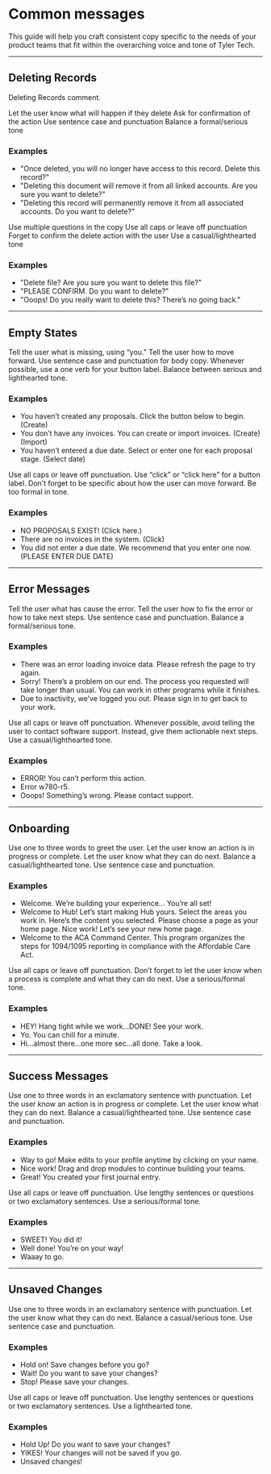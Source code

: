 # Common messages

This guide will help you craft consistent copy specific to the needs of your product teams that fit within the overarching voice and tone of Tyler Tech.

---

## Deleting Records

Deleting Records comment.

<Columns columns="two" type="equal" denseSpacing={true}>
  <div>
    <DoDontGrid titleText="Do">
      <DoDontTextSection>
        <DoDontText type="do">Let the user know what will happen if they delete</DoDontText>
        <DoDontText type="do">Ask for confirmation of the action</DoDontText>
        <DoDontText type="do">Use sentence case and punctuation</DoDontText>
        <DoDontText type="do">Balance a formal/serious tone</DoDontText>
      </DoDontTextSection>
      <h3>Examples</h3>
        <ul>
         <li>"Once deleted, you will no longer have access to this record. Delete this record?"</li>
         <li>"Deleting this document will remove it from all linked accounts. Are you sure you want to delete?"</li>
         <li>"Deleting this record will permanently remove it from all associated accounts. Do you want to delete?"</li>
        </ul>
    </DoDontGrid>
  </div>

  <div>
    <DoDontGrid titleText="Don't">
      <DoDontTextSection>
        <DoDontText type="dont">Use multiple questions in the copy</DoDontText>
        <DoDontText type="dont">Use all caps or leave off punctuation</DoDontText>
        <DoDontText type="dont">Forget to confirm the delete action with the user</DoDontText>
        <DoDontText type="dont">Use a casual/lighthearted tone</DoDontText>
      </DoDontTextSection>
      <h3>Examples</h3>
        <ul>
          <li>"Delete file? Are you sure you want to delete this file?"</li>
          <li>"PLEASE CONFIRM. Do you want to delete?"</li>
          <li>"Ooops! Do you really want to delete this? There’s no going back."</li>
        </ul>
    </DoDontGrid>
  </div>
</Columns>

---

## Empty States

<Columns columns="two" type="equal" denseSpacing={true}>
  <div>
    <DoDontGrid titleText="Do">
      <DoDontTextSection>
        <DoDontText type="do">Tell the user what is missing, using “you.”</DoDontText>
        <DoDontText type="do">Tell the user how to move forward.</DoDontText>
        <DoDontText type="do">Use sentence case and punctuation for body copy.</DoDontText>
        <DoDontText type="do">Whenever possible, use a one verb for your button label.</DoDontText>
        <DoDontText type="do">Balance between serious and lighthearted tone.</DoDontText>
      </DoDontTextSection>
      <h3>Examples</h3>
        <ul>
         <li>You haven’t created any proposals. Click the button below to begin. (Create)</li>
         <li>You don’t have any invoices. You can create or import invoices. (Create) (Import)</li>
         <li>You haven’t entered a due date. Select or enter one for each proposal stage. (Select date)</li>
        </ul>
    </DoDontGrid>
  </div>

  <div>
    <DoDontGrid titleText="Don't">
      <DoDontTextSection>
        <DoDontText type="dont">Use all caps or leave off punctuation.</DoDontText>
        <DoDontText type="dont">Use “click” or “click here” for a button label.</DoDontText>
        <DoDontText type="dont">Don’t forget to be specific about how the user can move forward.</DoDontText>
        <DoDontText type="dont">Be too formal in tone.</DoDontText>
      </DoDontTextSection>
      <h3>Examples</h3>
        <ul>
          <li>NO PROPOSALS EXIST! (Click here.)</li>
          <li>There are no invoices in the system. (Click)</li>
          <li>You did not enter a due date. We recommend that you enter one now. (PLEASE ENTER DUE DATE) </li>
        </ul>
    </DoDontGrid>
  </div>
</Columns>

---

## Error Messages

<Columns columns="two" type="equal" denseSpacing={true}>
  <div>
    <DoDontGrid titleText="Do">
      <DoDontTextSection>
        <DoDontText type="do">Tell the user what has cause the error.</DoDontText>
        <DoDontText type="do">Tell the user how to fix the error or how to take next steps.</DoDontText>
        <DoDontText type="do">Use sentence case and punctuation.</DoDontText>
        <DoDontText type="do">Balance a formal/serious tone.</DoDontText>
      </DoDontTextSection>
      <h3>Examples</h3>
        <ul>
         <li>There was an error loading invoice data. Please refresh the page to try again.</li>
         <li>Sorry! There’s a problem on our end. The process you requested will take longer than usual. You can work in other programs while it finishes.</li>
         <li>Due to inactivity, we’ve logged you out. Please sign in to get back to your work.</li>
        </ul>
    </DoDontGrid>
  </div>

  <div>
    <DoDontGrid titleText="Don't">
      <DoDontTextSection>
        <DoDontText type="dont">Use all caps or leave off punctuation.</DoDontText>
        <DoDontText type="dont">Whenever possible, avoid telling the user to contact software support. Instead, give them actionable next steps.</DoDontText>
        <DoDontText type="dont">Use a casual/lighthearted tone.</DoDontText>
      </DoDontTextSection>
      <h3>Examples</h3>
        <ul>
          <li>ERROR! You can’t perform this action.</li>
          <li>Error w780-r5. </li>
          <li>Ooops! Something’s wrong. Please contact support.</li>
        </ul>
    </DoDontGrid>
  </div>
</Columns>

---

## Onboarding

<Columns columns="two" type="equal" denseSpacing={true}>
  <div>
    <DoDontGrid titleText="Do">
      <DoDontTextSection>
        <DoDontText type="do">Use one to three words to greet the user.</DoDontText>
        <DoDontText type="do">Let the user know an action is in progress or complete.</DoDontText>
        <DoDontText type="do">Let the user know what they can do next.</DoDontText>
        <DoDontText type="do">Balance a casual/lighthearted tone.</DoDontText>
        <DoDontText type="do">Use sentence case and punctuation.</DoDontText>
      </DoDontTextSection>
      <h3>Examples</h3>
        <ul>
         <li>Welcome. We’re building your experience... You’re all set!</li>
         <li>Welcome to Hub! Let’s start making Hub yours. Select the areas you work in.
Here’s the content you selected. Please choose a page as your home page. Nice work! Let’s see your new home page.</li>
         <li>Welcome to the ACA Command Center. This program organizes the steps for 1094/1095 reporting in compliance with the Affordable Care Act.</li>
        </ul>
    </DoDontGrid>
  </div>

  <div>
    <DoDontGrid titleText="Don't">
      <DoDontTextSection>
        <DoDontText type="dont">Use all caps or leave off punctuation.</DoDontText>
        <DoDontText type="dont">Don’t forget to let the user know when a process is complete and what they can do next.</DoDontText>
        <DoDontText type="dont">Use a serious/formal tone.</DoDontText>
      </DoDontTextSection>
      <h3>Examples</h3>
        <ul>
          <li>HEY! Hang tight while we work...DONE! See your work.</li>
          <li>Yo. You can chill for a minute.</li>
          <li>Hi...almost there...one more sec...all done. Take a look.</li>
        </ul>
    </DoDontGrid>
  </div>
</Columns>

---

## Success Messages

<Columns columns="two" type="equal" denseSpacing={true}>
  <div>
    <DoDontGrid titleText="Do">
      <DoDontTextSection>
        <DoDontText type="do">Use one to three words in an exclamatory sentence with punctuation.</DoDontText>
        <DoDontText type="do">Let the user know an action is in progress or complete.</DoDontText>
        <DoDontText type="do">Let the user know what they can do next.</DoDontText>
        <DoDontText type="do">Balance a casual/lighthearted tone.</DoDontText>
        <DoDontText type="do">Use sentence case and punctuation.</DoDontText>
      </DoDontTextSection>
      <h3>Examples</h3>
        <ul>
         <li>Way to go! Make edits to your profile anytime by clicking on your name.</li>
         <li>Nice work! Drag and drop modules to continue building your teams.</li>
         <li>Great! You created your first journal entry.</li>
        </ul>
    </DoDontGrid>
  </div>

  <div>
    <DoDontGrid titleText="Don't">
      <DoDontTextSection>
        <DoDontText type="dont">Use all caps or leave off punctuation.</DoDontText>
        <DoDontText type="dont">Use lengthy sentences or questions or two exclamatory sentences.</DoDontText>
        <DoDontText type="dont">Use a serious/formal tone.</DoDontText>
      </DoDontTextSection>
      <h3>Examples</h3>
        <ul>
          <li>SWEET! You did it!</li>
          <li>Well done! You’re on your way!</li>
          <li>Waaay to go.</li>
        </ul>
    </DoDontGrid>
  </div>
</Columns>

---

## Unsaved Changes

<Columns columns="two" type="equal" denseSpacing={true}>
  <div>
    <DoDontGrid titleText="Do">
      <DoDontTextSection>
        <DoDontText type="do">Use one to three words in an exclamatory sentence with punctuation.</DoDontText>
        <DoDontText type="do">Let the user know what they can do next.</DoDontText>
        <DoDontText type="do">Balance a casual/serious tone.</DoDontText>
        <DoDontText type="do">Use sentence case and punctuation.</DoDontText>
      </DoDontTextSection>
      <h3>Examples</h3>
        <ul>
         <li>Hold on! Save changes before you go?</li>
         <li>Wait! Do you want to save your changes?</li>
         <li>Stop! Please save your changes.</li>
        </ul>
    </DoDontGrid>
  </div>

  <div>
    <DoDontGrid titleText="Don't">
      <DoDontTextSection>
        <DoDontText type="dont">Use all caps or leave off punctuation.</DoDontText>
        <DoDontText type="dont">Use lengthy sentences or questions or two exclamatory sentences.</DoDontText>
        <DoDontText type="dont">Use a lighthearted tone.</DoDontText>
      </DoDontTextSection>
      <h3>Examples</h3>
        <ul>
          <li>Hold Up! Do you want to save your changes?</li>
          <li>YIKES! Your changes will not be saved if you go.</li>
          <li>Unsaved changes!</li>
        </ul>
    </DoDontGrid>
  </div>
</Columns>